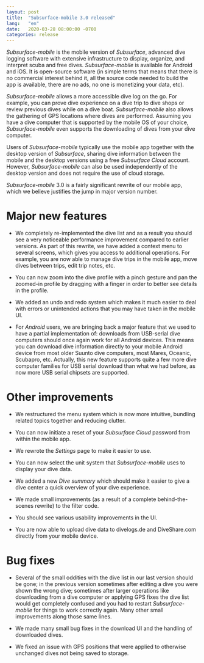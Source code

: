 ```yaml
---
layout: post
title:  "Subsurface-mobile 3.0 released"
lang:   "en"
date:   2020-03-28 08:00:00 -0700
categories: release
---
```

*Subsurface-mobile* is the mobile version of *Subsurface*, advanced dive logging software with extensive infrastructure to display, organize, and interpret scuba and free dives. *Subsurface-mobile* is available for Android and iOS. It is open-source software (in simple terms that means that there is no commercial interest behind it, all the source code needed to build the app is available, there are no ads, no one is monetizing your data, etc).

*Subsurface-mobile* allows a more accessible dive log on the go. For example, you can prove dive experience on a dive trip to dive shops or review previous dives while on a dive boat. *Subsurface-mobile* also allows the gathering of GPS locations where dives are performed. Assuming you have a dive computer that is supported by the mobile OS of your choice, *Subsurface-mobile* even supports the downloading of dives from your dive computer.

Users of *Subsurface-mobile* typically use the mobile app together with the desktop version of *Subsurface*, sharing dive information between the mobile and the desktop versions using a free *Subsurface Cloud* account. However, *Subsurface-mobile* can also be used independently of the desktop version and does not require the use of cloud storage.

*Subsurface-mobile* 3.0 is a fairly significant rewrite of our mobile app, which we believe justifies the jump in major version number.

# Major new features

  - We completely re-implemented the dive list and as a result you should see a very noticeable performance improvement compared to earlier versions. As part of this rewrite, we have added a context menu to several screens, which gives you access to additional operations. For example, you are now able to manage dive trips in the mobile app, move dives between trips, edit trip notes, etc.

  - You can now zoom into the dive profile with a pinch gesture and pan the zoomed-in profile by dragging with a finger in order to better see details in the profile.

  - We added an undo and redo system which makes it much easier to deal with errors or unintended actions that you may have taken in the mobile UI.

  - For *Android* users, we are bringing back a major feature that we used to have a partial implementation of: downloads from USB-serial dive computers should once again work for all Android devices. This means you can download dive information directly to your mobile Android device from most older Suunto dive computers, most Mares, Oceanic, Scubapro, etc. Actually, this new feature supports quite a few more dive computer families for USB serial download than what we had before, as now more USB serial chipsets are supported.

# Other improvements

  - We restructured the menu system which is now more intuitive, bundling related topics together and reducing clutter.

  - You can now initiate a reset of your *Subsurface Cloud* password from within the mobile app.

  - We rewrote the *Settings* page to make it easier to use.

  - You can now select the unit system that *Subsurface-mobile* uses to display your dive data.

  - We added a new *Dive summary* which should make it easier to give a dive center a quick overview of your dive experience.

  - We made small improvements (as a result of a complete behind-the-scenes rewrite) to the filter code.

  - You should see various usability improvements in the UI.

  - You are now able to upload dive data to divelogs.de and DiveShare.com directly from your mobile device.

# Bug fixes

  - Several of the small oddities with the dive list in our last version should be gone; in the previous version sometimes after editing a dive you were shown the wrong dive; sometimes after larger operations like downloading from a dive computer or applying GPS fixes the dive list would get completely confused and you had to restart *Subsurface-mobile* for things to work correctly again. Many other small improvements along those same lines.

  - We made many small bug fixes in the download UI and the handling of downloaded dives.

  - We fixed an issue with GPS positions that were applied to otherwise unchanged dives not being saved to storage.

